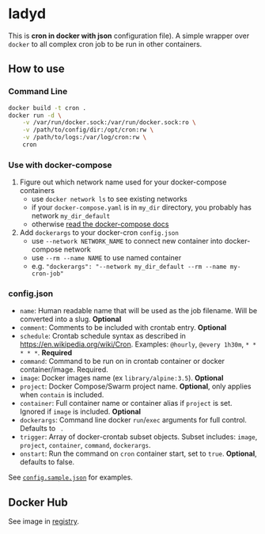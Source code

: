 # ladyd
This is **cron in docker with json** configuration file). A simple wrapper over `docker` to all complex cron job to be run in other containers.

## How to use

### Command Line

```bash
docker build -t cron .
docker run -d \
    -v /var/run/docker.sock:/var/run/docker.sock:ro \
    -v /path/to/config/dir:/opt/cron:rw \
    -v /path/to/logs:/var/log/cron:rw \
    cron
```

### Use with docker-compose

1. Figure out which network name used for your docker-compose containers
	* use `docker network ls` to see existing networks
	* if your `docker-compose.yaml` is in `my_dir` directory, you probably has network `my_dir_default`
	* otherwise [read the docker-compose docs](https://docs.docker.com/compose/networking/)
2. Add `dockerargs` to your docker-cron `config.json`
	* use `--network NETWORK_NAME` to connect new container into docker-compose network
	* use `--rm --name NAME` to use named container
	* e.g. `"dockerargs": "--network my_dir_default --rm --name my-cron-job"`

### config.json
- `name`: Human readable name that will be used as the job filename. Will be converted into a slug. **Optional**
- `comment`: Comments to be included with crontab entry. **Optional**
- `schedule`: Crontab schedule syntax as described in https://en.wikipedia.org/wiki/Cron. Examples: `@hourly`, `@every 1h30m`, `* * * * *`. **Required**
- `command`: Command to be run on in crontab container or docker container/image. Required.
- `image`: Docker images name (ex `library/alpine:3.5`). **Optional**
- `project`: Docker Compose/Swarm project name. **Optional**, only applies when `contain` is included.
- `container`: Full container name or container alias if `project` is set. Ignored if `image` is included. **Optional**
- `dockerargs`: Command line docker `run`/`exec` arguments for full control. Defaults to ` `.
- `trigger`: Array of docker-crontab subset objects. Subset includes: `image`, `project`, `container`, `command`, `dockerargs`.
- `onstart`: Run the command on `cron` container start, set to `true`. **Optional**, defaults to false.

See [`config.sample.json`](https://github.com/olegbukatchuk/ladyd/blob/master/config.sample.json) for examples.

## Docker Hub

See image in [registry](https://hub.docker.com/r/olegbukatchuk/).
